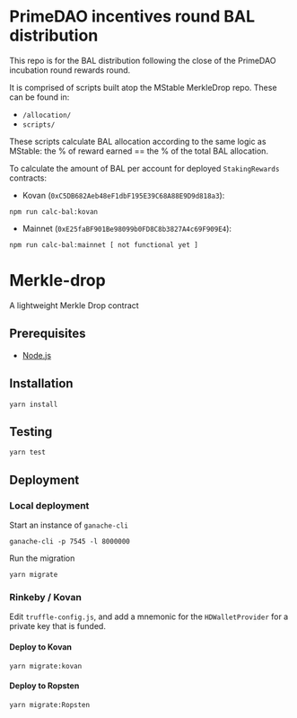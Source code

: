 # PrimeDAO incentives round BAL distribution

This repo is for the BAL distribution following the close of the PrimeDAO incubation round rewards round.

It is comprised of scripts built atop the MStable MerkleDrop repo. These can be found in:

- `/allocation/`
- `scripts/`

These scripts calculate BAL allocation according to the same logic as MStable: the % of reward earned == the % of the total BAL allocation.

To calculate the amount of BAL per account for deployed `StakingRewards` contracts:
- Kovan (`0xC5DB682Aeb48eF1dbF195E39C68A88E9D9d818a3`):
```
npm run calc-bal:kovan
```

- Mainnet (`0xE25faBF901Be98099b0FD8C8b3827A4c69F909E4`):
```
npm run calc-bal:mainnet [ not functional yet ]
```


# Merkle-drop

A lightweight Merkle Drop contract

## Prerequisites

* [Node.js][1]

## Installation

    yarn install

## Testing

    yarn test

## Deployment

### Local deployment

Start an instance of `ganache-cli`

    ganache-cli -p 7545 -l 8000000

Run the migration

    yarn migrate

### Rinkeby / Kovan

Edit `truffle-config.js`, and add a mnemonic for the `HDWalletProvider` for a private key that is funded.

#### Deploy to Kovan

    yarn migrate:kovan

#### Deploy to Ropsten

    yarn migrate:Ropsten

[1]: https://nodejs.org/
